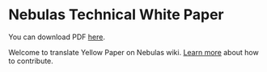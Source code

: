 # Nebulas Technical White Paper

You can download PDF [here](https://nebulas.io/docs/NebulasTechnicalWhitePaper.pdf).

Welcome to translate Yellow Paper on Nebulas wiki. [Learn more](how-to-contribute.md) about how to contribute.